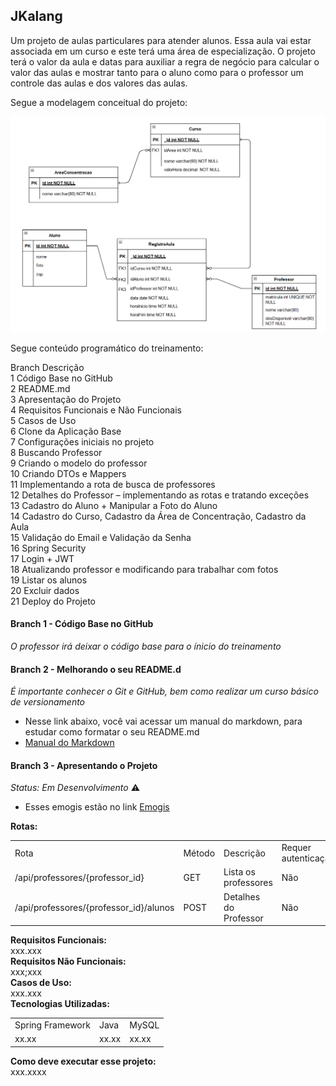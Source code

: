 
<h2>JKalang</h2>

<p>Um projeto de aulas particulares para atender alunos. Essa aula vai estar associada em um curso e este terá uma área de especialização. O projeto terá o valor da aula e datas para auxiliar a regra de negócio para calcular o valor das aulas e mostrar tanto para o aluno como para o  professor um controle das aulas e dos valores das aulas.</p>

Segue a modelagem conceitual do projeto:<br>

![modelo relacional do projeto](imagens/ModeloRelacional.png)

Segue conteúdo programático do treinamento:<br>

Branch	Descrição<br>
1	    Código Base no GitHub<br>
2	    README.md<br>
3	    Apresentação do Projeto<br>
4	    Requisitos Funcionais e Não Funcionais<br>
5	    Casos de Uso<br>
6	    Clone da Aplicação Base<br>
7	    Configurações iniciais no projeto<br>
8	    Buscando Professor<br>
9	    Criando o modelo do professor<br>
10	    Criando DTOs e Mappers<br>
11	    Implementando a rota de busca de professores<br>
12	    Detalhes do Professor – implementando as rotas e tratando exceções<br>
13	    Cadastro do Aluno + Manipular a Foto do Aluno<br>
14	    Cadastro do Curso, Cadastro da Área de Concentração, Cadastro da Aula<br>
15	    Validação do Email e Validação da Senha<br>
16	    Spring Security<br>
17	    Login + JWT<br>
18	    Atualizando professor e modificando para trabalhar com fotos<br>
19	    Listar os alunos<br>
20	    Excluir dados<br>
21	    Deploy do Projeto<br>

#### Branch 1 - Código Base no GitHub
_O professor irá deixar o código base para o ínicio do treinamento_

#### Branch 2 - Melhorando o seu README.d
_É importante conhecer o Git e GitHub, bem como realizar um curso básico de versionamento_ 
* Nesse link abaixo, você vai acessar um manual do markdown, para estudar como formatar o seu README.md 
* [Manual do Markdown](https://docs.pipz.com/central-de-ajuda/learning-center/guia-basico-de-markdown#open)

#### Branch 3 - Apresentando o Projeto
_Status: Em Desenvolvimento_ ⚠️
* Esses emogis estão no link [Emogis](https://emojipedia.org/warning/)

__Rotas:__  <br>
<table>
   <tr>
      <td>Rota</td>
      <td>Método</td> 
      <td>Descrição</td>     
      <td>Requer autenticação</td>     
   </tr>
   <tr>
      <td>/api/professores/{professor_id}</td>
      <td>GET</td>
      <td>Lista os professores</td>     
      <td>Não</td>       
   </tr>   
     <tr>
      <td>/api/professores/{professor_id}/alunos</td>
      <td>POST</td>
      <td>Detalhes do Professor</td>     
      <td>Não</td>       
   </tr> 
</table>

__Requisitos Funcionais:__ <br>
xxx.xxx <br>
__Requisitos Não Funcionais:__ <br>
xxx;xxx <br>
__Casos de Uso:__ <br>
xxx.xxx <br>
__Tecnologias Utilizadas:__  <br>
<table>
   <tr>
      <td>Spring Framework</td>
      <td>Java</td> 
      <td>MySQL</td>         
   </tr>
   <tr>
      <td>xx.xx</td>
      <td>xx.xx</td>
      <td>xx.xx</td>         
   </tr>   
</table>

__Como deve executar esse projeto:__ <br>
xxx.xxxx


